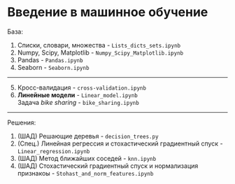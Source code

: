 # Введение в машинное обучение

База:       

1. Списки, словари, множества - `Lists_dicts_sets.ipynb`       
2. Numpy, Scipy, Matplotlib - `Numpy_Scipy_Matplotlib.ipynb`       
3. Pandas - `Pandas.ipynb`
4. Seaborn - `Seaborn.ipynb`          
--------------------------------       
5. Кросс-валидация - `cross-validation.ipynb`
6. **Линейные модели** - `Linear_model.ipynb`          
   Задача *bike sharing* - `bike_sharing.ipynb`

--------------------------------      

Решения:

1. (ШАД) Решающие деревья - `decision_trees.py`        
2. (Спец.) Линейная регрессия и стохастический градиентный спуск - `Linear_regression.ipynb`
3. (ШАД) Метод ближайших соседей - `knn.ipynb`         
4. (ШАД) Стохастический градиентный спуск и нормализация признакоы - `Stohast_and_norm_features.ipynb`

